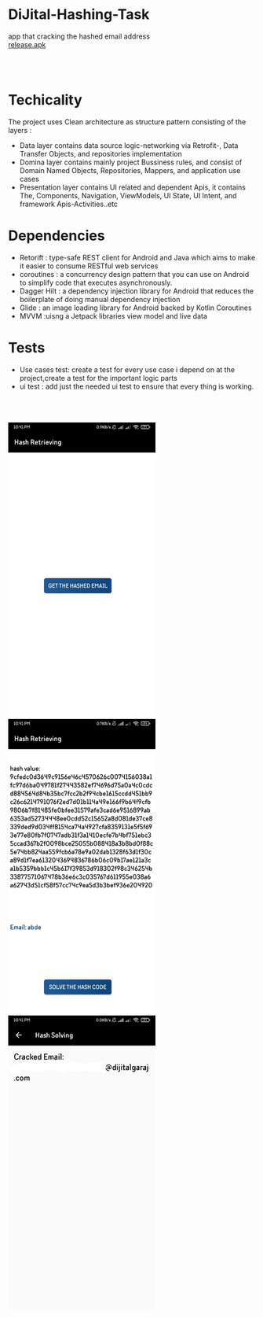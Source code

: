 # DiJital-Hashing-Task
app that cracking the hashed email address
 <br/>
 <a href="">release.apk</a>

  <br/>
   <br/>


# Techicality 

The project uses Clean architecture as structure pattern consisting of the layers : 
*  Data layer contains data source logic-networking via Retrofit-, Data Transfer Objects, and repositories implementation 
*  Domina layer contains mainly project Bussiness rules, and consist of Domain Named Objects, Repositories, Mappers, and application use cases 
*  Presentation layer contains UI related and dependent Apis, it contains The, Components, Navigation, ViewModels, UI State, UI Intent, and framework Apis-Activities..etc



# Dependencies 


* Retorift : type-safe REST client for Android and Java which aims to make it easier to consume RESTful web services
* coroutines : a concurrency design pattern that you can use on Android to simplify code that executes asynchronously.
* Dagger Hilt : a dependency injection library for Android that reduces the boilerplate of doing manual dependency injection
* Glide : an image loading library for Android backed by Kotlin Coroutines
* MVVM :uisng a Jetpack libraries view model and live data  

# Tests 
* Use cases test: create a test for every use case i depend on at the project,create a test for the important logic parts
* ui test : add just the needed ui test to ensure that every thing is working.
 

 
 
 <br/>
  <br/>
   <br/>

<img src= "https://github.com/abdelrhmanelgendy/DiJital-Hashing-Task/blob/master/ScreenShoots/WhatsApp%20Image%202022-05-28%20at%2010.41.59%20PM%20(1).jpeg" width="300">
<img src= "https://github.com/abdelrhmanelgendy/DiJital-Hashing-Task/blob/master/ScreenShoots/InkedWhatsApp%20Image%202022-05-28%20at%2010.41.59%20PM_LI.jpg" width="300">
<img src= "https://github.com/abdelrhmanelgendy/DiJital-Hashing-Task/blob/master/ScreenShoots/InkedWhatsApp%20Image%202022-05-28%20at%2010.41.58%20PM_LI.jpg" width="300">
 
